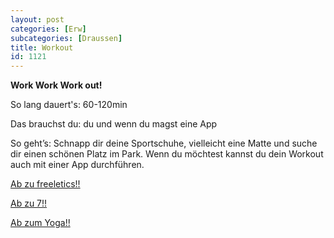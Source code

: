 ```yaml
---
layout: post
categories: [Erw]
subcategories: [Draussen]
title: Workout
id: 1121
---
```

**Work Work Work out!**

So lang dauert's: 60-120min

Das brauchst du: du und wenn du magst eine App

So geht’s: Schnapp dir deine Sportschuhe, vielleicht eine Matte und suche dir einen schönen Platz im Park. Wenn du möchtest kannst du dein Workout auch mit einer App durchführen.

[Ab zu freeletics!!](https://www.freeletics.com/de/)

[Ab zu 7!!](https://play.google.com/store/apps/details?id=com.popularapp.sevenmins&hl=de)

[Ab zum Yoga!!](https://play.google.com/store/apps/details?id=com.dailyyoga.inc&hl=de)
